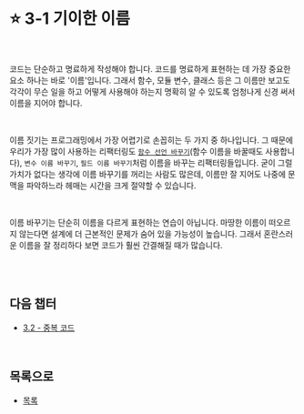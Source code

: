 # :star: 3-1 기이한 이름

<br>

코드는 단순하고 명료하게 작성해야 합니다. 코드를 명료하게 표현하는 데 가장 중요한 요소 하나는 바로 '이름'입니다. 그래서 함수, 모듈 변수, 클래스 등은 그 이름만 보고도 각각이 무슨 일을 하고 어떻게 사용해야 하는지 명확히 알 수 있도록 엄청나게 신경 써서 이름을 지어야 합니다.

<br>

이름 짓기는 프로그래밍에서 가장 어렵기로 손꼽히는 두 가지 중 하나입니다. 그 때문에 우리가 가장 많이 사용하는 리팩터링도 [`함수 선언 바꾸기`](https://github.com/Esoolgnah/Summary_of_Refactoring_2nd_Edition/blob/main/Notes/06_기본적인_리팩터링/06_05_함수_선언_바꾸기.md)(함수 이름을 바꿀때도 사용합니다), `변수 이름 바꾸기`, `필드 이름 바꾸기`처럼 이름을 바꾸는 리팩터링들입니다. 굳이 그럴 가치가 없다는 생각에 이름 바꾸기를 꺼리는 사람도 많은데, 이름만 잘 지어도 나중에 문맥을 파악하느라 헤매는 시간을 크게 절약할 수 있습니다.

<br>

이름 바꾸기는 단순히 이름을 다르게 표현하는 연습이 아닙니다. 마땅한 이름이 떠오르지 않는다면 설계에 더 근본적인 문제가 숨어 있을 가능성이 높습니다. 그래서 혼란스러운 이름을 잘 정리하다 보면 코드가 훨씬 간결해질 때가 많습니다.

<br>

<br>

## 다음 챕터

- [3.2 - 중복 코드](https://github.com/Esoolgnah/Summary_of_Refactoring_2nd_Edition/blob/main/Notes/03_코드에서_나는_악취/03_02_중복_코드.md)

<br>

## 목록으로

- [목록](https://github.com/Esoolgnah/Summary_of_Refactoring_2nd_Edition/blob/main/Notes/03_코드에서_나는_악취/03_00_코드에서_나는_악취.md)
